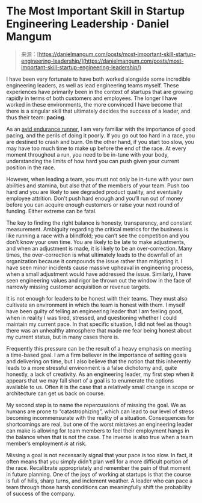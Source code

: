 <!--yml
category: 未分类
date: 2024-05-27 14:56:18
-->

# The Most Important Skill in Startup Engineering Leadership · Daniel Mangum

> 来源：[https://danielmangum.com/posts/most-important-skill-startup-engineering-leadership/](https://danielmangum.com/posts/most-important-skill-startup-engineering-leadership/)

I have been very fortunate to have both worked alongside some incredible engineering leaders, as well as lead engineering teams myself. These experiences have primarily been in the context of startups that are growing rapidly in terms of both customers and employees. The longer I have worked in these environments, the more convinced I have become that there is a singular skill that ultimately decides the success of a leader, and thus their team: **pacing**.

As an [avid endurance runner](https://danielmangum.com/posts/3000-miles-2023/), I am very familiar with the importance of good pacing, and the perils of doing it poorly. If you go out too hard in a race, you are destined to crash and burn. On the other hand, if you start too slow, you may have too much time to make up before the end of the race. At every moment throughout a run, you need to be in-tune with your body, understanding the limits of how hard you can push given your current position in the race.

However, when leading a team, you must not only be in-tune with your own abilities and stamina, but also that of the members of your team. Push too hard and you are likely to see degraded product quality, and eventually employee attrition. Don’t push hard enough and you’ll run out of money before you can acquire enough customers or raise your next round of funding. Either extreme can be fatal.

The key to finding the right balance is honesty, transparency, and constant measurement. Ambiguity regarding the critical metrics for the business is like running a race with a blindfold; you can’t see the competition and you don’t know your own time. You are likely to be late to make adjustments, and when an adjustment is made, it is likely to be an over-correction. Many times, the over-correction is what ultimately leads to the downfall of an organization because it compounds the issue rather than mitigating it. I have seen minor incidents cause massive upheaval in engineering process, when a small adjustment would have addressed the issue. Similarly, I have seen engineering values and rigor be thrown out the window in the face of narrowly missing customer acquisition or revenue targets.

It is not enough for leaders to be honest with their teams. They must also cultivate an environment in which the team is honest with them. I myself have been guilty of telling an engineering leader that I am feeling good, when in reality I was tired, stressed, and questioning whether I could maintain my current pace. In that specific situation, I did not feel as though there was an unhealthy atmosphere that made me fear being honest about my current status, but in many cases there is.

Frequently this pressure can be the result of a heavy emphasis on meeting a time-based goal. I am a firm believer in the importance of setting goals and delivering on time, but I also believe that the notion that this inherently leads to a more stressful environment is a false dichotomy and, quite honestly, a lack of creativity. As an engineering leader, my first step when it appears that we may fall short of a goal is to enumerate the options available to us. Often it is the case that a relatively small change in scope or architecture can get us back on course.

My second step is to name the repercussions of missing the goal. We as humans are prone to “catastrophizing”, which can lead to our level of stress becoming incommensurate with the reality of a situation. Consequences for shortcomings are real, but one of the worst mistakes an engineering leader can make is allowing for team members to feel their employment hangs in the balance when that is not the case. The inverse is also true when a team member’s employment *is* at risk.

Missing a goal is not necessarily signal that your pace is too slow. In fact, it often means that you simply didn’t plan well for a more difficult portion of the race. Recalibrate appropriately and remember the pain of that moment in future planning. One of the joys of working at startups is that the course is full of hills, sharp turns, and inclement weather. A leader who can pace a team through those harsh conditions can meaningfully shift the probability of success of the company.